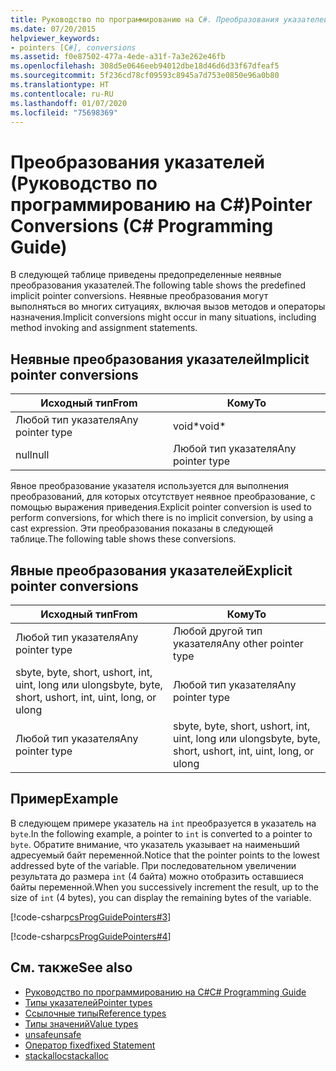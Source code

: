 ```yaml
---
title: Руководство по программированию на C#. Преобразования указателей
ms.date: 07/20/2015
helpviewer_keywords:
- pointers [C#], conversions
ms.assetid: f0e87502-477a-4ede-a31f-7a3e262e46fb
ms.openlocfilehash: 308d5e0646eeb94012dbe18d46d6d33f67dfeaf5
ms.sourcegitcommit: 5f236cd78cf09593c8945a7d753e0850e96a0b80
ms.translationtype: HT
ms.contentlocale: ru-RU
ms.lasthandoff: 01/07/2020
ms.locfileid: "75698369"
---
```

# <a name="pointer-conversions-c-programming-guide"></a><span data-ttu-id="56834-102">Преобразования указателей (Руководство по программированию на C#)</span><span class="sxs-lookup"><span data-stu-id="56834-102">Pointer Conversions (C# Programming Guide)</span></span>
<span data-ttu-id="56834-103">В следующей таблице приведены предопределенные неявные преобразования указателей.</span><span class="sxs-lookup"><span data-stu-id="56834-103">The following table shows the predefined implicit pointer conversions.</span></span> <span data-ttu-id="56834-104">Неявные преобразования могут выполняться во многих ситуациях, включая вызов методов и операторы назначения.</span><span class="sxs-lookup"><span data-stu-id="56834-104">Implicit conversions might occur in many situations, including method invoking and assignment statements.</span></span>  
  
## <a name="implicit-pointer-conversions"></a><span data-ttu-id="56834-105">Неявные преобразования указателей</span><span class="sxs-lookup"><span data-stu-id="56834-105">Implicit pointer conversions</span></span>  
  
|<span data-ttu-id="56834-106">Исходный тип</span><span class="sxs-lookup"><span data-stu-id="56834-106">From</span></span>|<span data-ttu-id="56834-107">Кому</span><span class="sxs-lookup"><span data-stu-id="56834-107">To</span></span>|  
|----------|--------|  
|<span data-ttu-id="56834-108">Любой тип указателя</span><span class="sxs-lookup"><span data-stu-id="56834-108">Any pointer type</span></span>|<span data-ttu-id="56834-109">void\*</span><span class="sxs-lookup"><span data-stu-id="56834-109">void\*</span></span>|  
|<span data-ttu-id="56834-110">null</span><span class="sxs-lookup"><span data-stu-id="56834-110">null</span></span>|<span data-ttu-id="56834-111">Любой тип указателя</span><span class="sxs-lookup"><span data-stu-id="56834-111">Any pointer type</span></span>|  
  
 <span data-ttu-id="56834-112">Явное преобразование указателя используется для выполнения преобразований, для которых отсутствует неявное преобразование, с помощью выражения приведения.</span><span class="sxs-lookup"><span data-stu-id="56834-112">Explicit pointer conversion is used to perform conversions, for which there is no implicit conversion, by using a cast expression.</span></span> <span data-ttu-id="56834-113">Эти преобразования показаны в следующей таблице.</span><span class="sxs-lookup"><span data-stu-id="56834-113">The following table shows these conversions.</span></span>  
  
## <a name="explicit-pointer-conversions"></a><span data-ttu-id="56834-114">Явные преобразования указателей</span><span class="sxs-lookup"><span data-stu-id="56834-114">Explicit pointer conversions</span></span>  
  
|<span data-ttu-id="56834-115">Исходный тип</span><span class="sxs-lookup"><span data-stu-id="56834-115">From</span></span>|<span data-ttu-id="56834-116">Кому</span><span class="sxs-lookup"><span data-stu-id="56834-116">To</span></span>|  
|----------|--------|  
|<span data-ttu-id="56834-117">Любой тип указателя</span><span class="sxs-lookup"><span data-stu-id="56834-117">Any pointer type</span></span>|<span data-ttu-id="56834-118">Любой другой тип указателя</span><span class="sxs-lookup"><span data-stu-id="56834-118">Any other pointer type</span></span>|  
|<span data-ttu-id="56834-119">sbyte, byte, short, ushort, int, uint, long или ulong</span><span class="sxs-lookup"><span data-stu-id="56834-119">sbyte, byte, short, ushort, int, uint, long, or ulong</span></span>|<span data-ttu-id="56834-120">Любой тип указателя</span><span class="sxs-lookup"><span data-stu-id="56834-120">Any pointer type</span></span>|  
|<span data-ttu-id="56834-121">Любой тип указателя</span><span class="sxs-lookup"><span data-stu-id="56834-121">Any pointer type</span></span>|<span data-ttu-id="56834-122">sbyte, byte, short, ushort, int, uint, long или ulong</span><span class="sxs-lookup"><span data-stu-id="56834-122">sbyte, byte, short, ushort, int, uint, long, or ulong</span></span>|  
  
## <a name="example"></a><span data-ttu-id="56834-123">Пример</span><span class="sxs-lookup"><span data-stu-id="56834-123">Example</span></span>  
 <span data-ttu-id="56834-124">В следующем примере указатель на `int` преобразуется в указатель на `byte`.</span><span class="sxs-lookup"><span data-stu-id="56834-124">In the following example, a pointer to `int` is converted to a pointer to `byte`.</span></span> <span data-ttu-id="56834-125">Обратите внимание, что указатель указывает на наименьший адресуемый байт переменной.</span><span class="sxs-lookup"><span data-stu-id="56834-125">Notice that the pointer points to the lowest addressed byte of the variable.</span></span> <span data-ttu-id="56834-126">При последовательном увеличении результата до размера `int` (4 байта) можно отобразить оставшиеся байты переменной.</span><span class="sxs-lookup"><span data-stu-id="56834-126">When you successively increment the result, up to the size of `int` (4 bytes), you can display the remaining bytes of the variable.</span></span>  
  
 [!code-csharp[csProgGuidePointers#3](~/samples/snippets/csharp/VS_Snippets_VBCSharp/csProgGuidePointers/CS/Pointers2.cs#3)]  
  
 [!code-csharp[csProgGuidePointers#4](~/samples/snippets/csharp/VS_Snippets_VBCSharp/csProgGuidePointers/CS/Pointers.cs#4)]  
  
## <a name="see-also"></a><span data-ttu-id="56834-127">См. также</span><span class="sxs-lookup"><span data-stu-id="56834-127">See also</span></span>

- [<span data-ttu-id="56834-128">Руководство по программированию на C#</span><span class="sxs-lookup"><span data-stu-id="56834-128">C# Programming Guide</span></span>](../index.md)
- [<span data-ttu-id="56834-129">Типы указателей</span><span class="sxs-lookup"><span data-stu-id="56834-129">Pointer types</span></span>](pointer-types.md)
- [<span data-ttu-id="56834-130">Ссылочные типы</span><span class="sxs-lookup"><span data-stu-id="56834-130">Reference types</span></span>](../../language-reference/keywords/reference-types.md)
- [<span data-ttu-id="56834-131">Типы значений</span><span class="sxs-lookup"><span data-stu-id="56834-131">Value types</span></span>](../../language-reference/keywords/value-types.md)
- [<span data-ttu-id="56834-132">unsafe</span><span class="sxs-lookup"><span data-stu-id="56834-132">unsafe</span></span>](../../language-reference/keywords/unsafe.md)
- [<span data-ttu-id="56834-133">Оператор fixed</span><span class="sxs-lookup"><span data-stu-id="56834-133">fixed Statement</span></span>](../../language-reference/keywords/fixed-statement.md)
- [<span data-ttu-id="56834-134">stackalloc</span><span class="sxs-lookup"><span data-stu-id="56834-134">stackalloc</span></span>](../../language-reference/operators/stackalloc.md)
